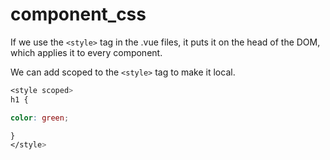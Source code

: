 # component_css

If we use the `<style>` tag in the .vue files, it puts it on the head of the DOM, which applies it to every component.

We can add scoped to the `<style>` tag to make it local.

```css
<style scoped>
h1 {

color: green;

}
</style>
```
